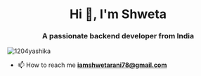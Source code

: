 <h1 align="center">Hi 👋, I'm Shweta</h1>
<h3 align="center">A passionate backend developer from India</h3>

<p align="left"> <img src="https://komarev.com/ghpvc/?username=1204Shweta&label=Profile%20views&color=0e75b6&style=flat" alt="1204yashika" /> </p>

- 📫 How to reach me **iamshwetarani78@gmail.com**


